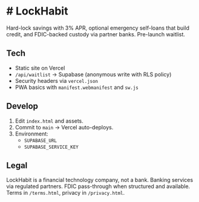 # # LockHabit

Hard-lock savings with 3% APR, optional emergency self-loans that build credit, and FDIC-backed custody via partner banks. Pre-launch waitlist.

## Tech
- Static site on Vercel
- `/api/waitlist` → Supabase (anonymous write with RLS policy)
- Security headers via `vercel.json`
- PWA basics with `manifest.webmanifest` and `sw.js`

## Develop
1. Edit `index.html` and assets.
2. Commit to `main` → Vercel auto-deploys.
3. Environment:
   - `SUPABASE_URL`
   - `SUPABASE_SERVICE_KEY`

## Legal
LockHabit is a financial technology company, not a bank. Banking services via regulated partners. FDIC pass-through when structured and available. Terms in `/terms.html`, privacy in `/privacy.html`.
